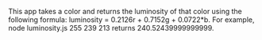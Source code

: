 This app takes a color and returns the luminosity of that color using the following formula: luminosity = 0.2126r + 0.7152g + 0.0722*b. For example, node luminosity.js 255 239 213 returns 
240.52439999999999.
